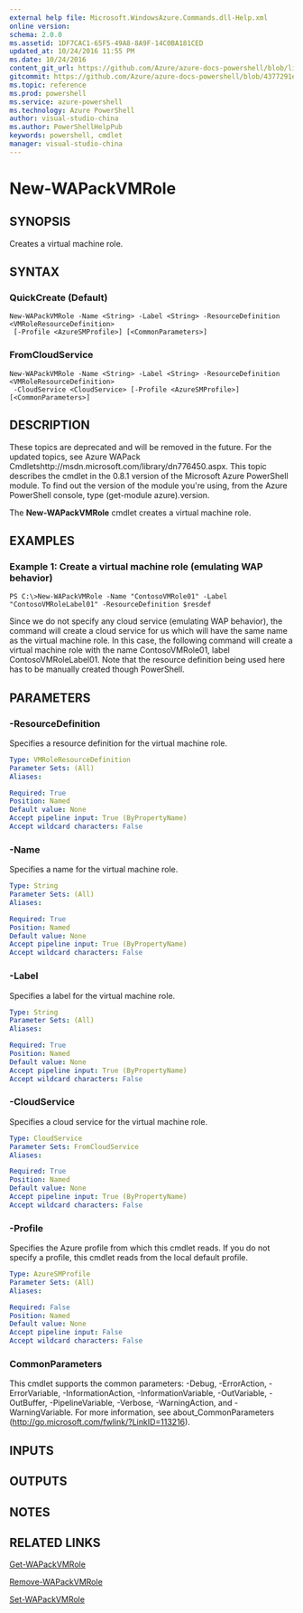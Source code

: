 ```yaml
---
external help file: Microsoft.WindowsAzure.Commands.dll-Help.xml
online version: 
schema: 2.0.0
ms.assetid: 1DF7CAC1-65F5-49A8-8A9F-14C0BA181CED
updated_at: 10/24/2016 11:55 PM
ms.date: 10/24/2016
content_git_url: https://github.com/Azure/azure-docs-powershell/blob/live/azureps-cmdlets-docs/ServiceManagement/Azure.Compute/v3.0.0/New-WAPackVMRole.md
gitcommit: https://github.com/Azure/azure-docs-powershell/blob/4377291ee360e58e2c1c5d644155daf6a0279055/azureps-cmdlets-docs/ServiceManagement/Azure.Compute/v3.0.0/New-WAPackVMRole.md
ms.topic: reference
ms.prod: powershell
ms.service: azure-powershell
ms.technology: Azure PowerShell
author: visual-studio-china
ms.author: PowerShellHelpPub
keywords: powershell, cmdlet
manager: visual-studio-china
---
```


# New-WAPackVMRole

## SYNOPSIS
Creates a virtual machine role.

## SYNTAX

### QuickCreate (Default)
```
New-WAPackVMRole -Name <String> -Label <String> -ResourceDefinition <VMRoleResourceDefinition>
 [-Profile <AzureSMProfile>] [<CommonParameters>]
```

### FromCloudService
```
New-WAPackVMRole -Name <String> -Label <String> -ResourceDefinition <VMRoleResourceDefinition>
 -CloudService <CloudService> [-Profile <AzureSMProfile>] [<CommonParameters>]
```

## DESCRIPTION
These topics are deprecated and will be removed in the future.
For the updated topics, see  Azure WAPack Cmdletshttp://msdn.microsoft.com/library/dn776450.aspx.
This topic describes the cmdlet in the 0.8.1 version of the Microsoft Azure PowerShell module.
To find out the version of the module you're using, from the Azure PowerShell console, type (get-module azure).version.

The **New-WAPackVMRole** cmdlet creates a virtual machine role.

## EXAMPLES

### Example 1: Create a virtual machine role (emulating WAP behavior)
```
PS C:\>New-WAPackVMRole -Name "ContosoVMRole01" -Label "ContosoVMRoleLabel01" -ResourceDefinition $resdef
```

Since we do not specify any cloud service (emulating WAP behavior), the command will create a cloud service for us which will have the same name as the virtual machine role.
In this case, the following command will create a virtual machine role with the name ContosoVMRole01, label ContosoVMRoleLabel01.
Note that the resource definition being used here has to be manually created though PowerShell.

## PARAMETERS

### -ResourceDefinition
Specifies a resource definition for the virtual machine role.

```yaml
Type: VMRoleResourceDefinition
Parameter Sets: (All)
Aliases: 

Required: True
Position: Named
Default value: None
Accept pipeline input: True (ByPropertyName)
Accept wildcard characters: False
```

### -Name
Specifies a name for the virtual machine role.

```yaml
Type: String
Parameter Sets: (All)
Aliases: 

Required: True
Position: Named
Default value: None
Accept pipeline input: True (ByPropertyName)
Accept wildcard characters: False
```

### -Label
Specifies a label for the virtual machine role.

```yaml
Type: String
Parameter Sets: (All)
Aliases: 

Required: True
Position: Named
Default value: None
Accept pipeline input: True (ByPropertyName)
Accept wildcard characters: False
```

### -CloudService
Specifies a cloud service for the virtual machine role.

```yaml
Type: CloudService
Parameter Sets: FromCloudService
Aliases: 

Required: True
Position: Named
Default value: None
Accept pipeline input: True (ByPropertyName)
Accept wildcard characters: False
```

### -Profile
Specifies the Azure profile from which this cmdlet reads.
If you do not specify a profile, this cmdlet reads from the local default profile.

```yaml
Type: AzureSMProfile
Parameter Sets: (All)
Aliases: 

Required: False
Position: Named
Default value: None
Accept pipeline input: False
Accept wildcard characters: False
```

### CommonParameters
This cmdlet supports the common parameters: -Debug, -ErrorAction, -ErrorVariable, -InformationAction, -InformationVariable, -OutVariable, -OutBuffer, -PipelineVariable, -Verbose, -WarningAction, and -WarningVariable. For more information, see about_CommonParameters (http://go.microsoft.com/fwlink/?LinkID=113216).

## INPUTS

## OUTPUTS

## NOTES

## RELATED LINKS

[Get-WAPackVMRole](xref:ServiceManagement/Azure.Compute/v3.0.0/Get-WAPackVMRole.md)

[Remove-WAPackVMRole](xref:ServiceManagement/Azure.Compute/v3.0.0/Remove-WAPackVMRole.md)

[Set-WAPackVMRole](xref:ServiceManagement/Azure.Compute/v3.0.0/Set-WAPackVMRole.md)


